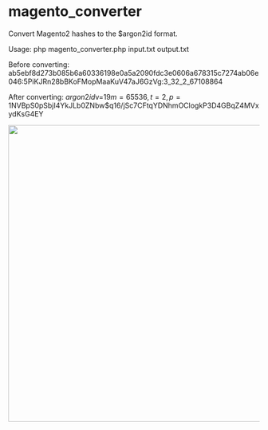 # magento_converter
Convert Magento2 hashes to the $argon2id format.

Usage: php magento_converter.php input.txt output.txt

Before converting:
ab5ebf8d273b085b6a60336198e0a5a2090fdc3e0606a678315c7274ab06e046:5PiKJRn28bBKoFMopMaaKuV47aJ6GzVg:3_32_2_67108864

After converting:
$argon2id$v=19$m=65536,t=2,p=1$NVBpS0pSbjI4YkJLb0ZNbw$q16/jSc7CFtqYDNhmOClogkP3D4GBqZ4MVxydKsG4EY


<img width="595" src="https://github.com/user-attachments/assets/eaa85380-be35-4234-a2fe-0168e86b094d">

